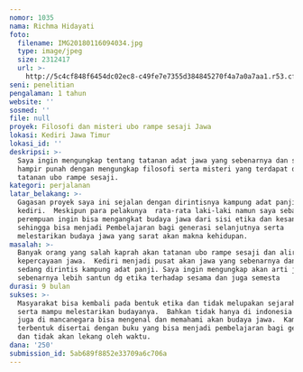 ```yaml
---
nomor: 1035
nama: Richma Hidayati
foto:
  filename: IMG20180116094034.jpg
  type: image/jpeg
  size: 2312417
  url: >-
    http://5c4cf848f6454dc02ec8-c49fe7e7355d384845270f4a7a0a7aa1.r53.cf2.rackcdn.com/fd230334-4f04-4488-a39a-643c77e9ec41/IMG20180116094034.jpg
seni: penelitian
pengalaman: 1 tahun
website: ''
sosmed: ''
file: null
proyek: Filosofi dan misteri ubo rampe sesaji Jawa
lokasi: Kediri Jawa Timur
lokasi_id: ''
deskripsi: >-
  Saya ingin mengungkap tentang tatanan adat jawa yang sebenarnya dan sudah
  hampir punah dengan mengungkap filosofi serta misteri yang terdapat dalam
  tatanan ubo rampe sesaji.  
kategori: perjalanan
latar_belakang: >-
  Gagasan proyek saya ini sejalan dengan dirintisnya kampung adat panji di
  kediri.  Meskipun para pelakunya  rata-rata laki-laki namun saya sebagai
  perempuan ingin bisa mengangkat budaya jawa dari sisi etika dan kesantunan
  sehingga bisa menjadi Pembelajaran bagi generasi selanjutnya serta
  melestarikan budaya jawa yang sarat akan makna kehidupan. 
masalah: >-
  Banyak orang yang salah kaprah akan tatanan ubo rampe sesaji dan aliran
  kepercayaan jawa.  Kediri menjadi pusat akan jawa yang sebenarnya dan sekarang
  sedang dirintis kampung adat panji. Saya ingin mengungkap akan arti jawa yang
  sebenarnya lebih santun dg etika terhadap sesama dan juga semesta
durasi: 9 bulan
sukses: >-
  Masyarakat bisa kembali pada bentuk etika dan tidak melupakan sejarah dan
  serta mampu melestarikan budayanya.  Bahkan tidak hanya di indonesia namun
  juga di mancanegara bisa mengenal dan memahami akan budaya jawa.  Kampung adat
  terbentuk disertai dengan buku yang bisa menjadi pembelajaran bagi generasi
  dan tidak akan lekang oleh waktu.
dana: '250'
submission_id: 5ab689f8852e33709a6c706a
---
```


